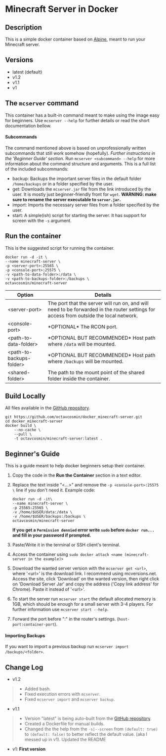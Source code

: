 
# Minecraft Server in Docker
## Description
This is a simple docker container based on [Alpine](https://hub.docker.com/_/alpine), meant to run your Minecraft server. 

## Versions
 - latest (default)
 - v1.2
 - v1.1
 - v1

## The `mcserver` command
This container has a built-in command meant to make using the image easy for beginners.
Use `mcserver --help` for further details or read the short documentation bellow.

#### Subcommands
The command mentioned above is based on unprofessionally written subcommands that still work somehow (hopefully). *Further instructions in the 'Beginner Guide' section.*  Run `mcserver <subcommand> --help` for more information about the command structure and arguments. This is a full list of the included subcommands:

 - backup: Backups the important server files in the default folder `/home/backups` or in a folder specified by the user.
 - get: Downloads the `mcserver.jar` file from the link introduced by the user. It is mostly just beginner-friendly front for `wget`. 
 **WARNING: make sure to rename the server executable to `server.jar`.**
 - import: Imports the necessary server files from a folder specified by the user.
 - start: A simple(ish) script for starting the server. It has support for screen with the `-s` argument.
 

## Run the container

 This is the suggested script for running the container.
 

    docker run -d -it \
	--name minecraft-server \
    -p <server-port>:25565 \
    -p <console-port>:25575 \
	-v <path-to-data-folder>:/data \
	-v <path-to-backups-folder>:/backups \
	octavcosmin/minecraft-server

|Option|Details  |
|--|--|
| \<server-port\> | The port that the server will run on, and will need to be forwarded in the router settings for access from outside the local network. |
| \<console-port\> | \*OPTIONAL\* The RCON port. |
| \<path-to-data-folder\> | \*OPTIONAL BUT RECOMMENDED\* Host path where `/data` will be mounted.|
| \<path-to-backups-folder\> | \*OPTIONAL BUT RECOMMENDED\* Host path where `/backups` will be mounted.|
| \<shared-folder\> | The path to the mount point of the shared folder inside the container.  |

## Build Locally
All files available in the [GitHub repository](https://github.com/octavcosmin/docker_minecraft-server).

    git https://github.com/octavcosmin/docker_minecraft-server.git
    cd docker_minecraft-server
    docker build \
        --no-cache \
        --pull \
        -t octavcosmin/minecraft-server:latest .


## Beginner's Guide
This is a guide meant to help docker beginners setup their container.

 1. Copy the code in the **Run the Container** section in a text editor.
 2. Replace the text inside "<...>" and remove the `-p <console-port>:25575 \` line if you don't need it.
	 Example code:
	 
        docker run -d -it\
	    --name minecraft-server \
	    -p 25565:25565 \
		-v /home/$USER/data:/data \
		-v /home/$USER/backups:/backups \
		octavcosmin/minecraft-server
	**If you get a `Permission dennied` error write `sudo` before `docker run...` and fill in your password if prompted.**
 3. Paste/Write it in the terminal or SSH client's terminal.
 4. Access the container using `sudo docker attach <name (minecraft-server in the example)>` 
 5. Download the wanted server version with the `mcserver get <url>`, where '\<url\>' is the download link. I recommend using mcversions.net. Access the site, click 'Download' on the wanted version, then right click on 'Download Server Jar' and copy the address ('Copy link address' for Chrome). Paste it instead of '\<url\>'.
 6. To start the server run `mcserver start` the default allocated memory is 1GB, which should be enough for a small server with 3-4 players. For further information use `mcserver start --help`.
 7. Forward the port before ":" in the router's settings. (`host-port:container-port`).

#### Importing Backups
If you want to import a previous backup run `mcserver import /backups/<folder>`.

## Change Log
 - v1.2
 > - Added bash.
 > - Fixed execution errors with `mcserver`.
 > - Fixed `mcserver import` and `mcserver backup`.
 - v1.1
 > - Version "latest" is being auto-built from the [GitHub repository](https://github.com/octavcosmin/docker_minecraft-server).
 > - Created a Dockerfile for manual builds.
 > - Changed the the help from the `-s|--screen` from `(default: true)` to `(default: false)` to better reflect the default value. (aka I messed up in v1).
 > Updated the README
 - v1: **First version**

<!--stackedit_data:
eyJoaXN0b3J5IjpbMTE5MjY1MDEyM119
-->